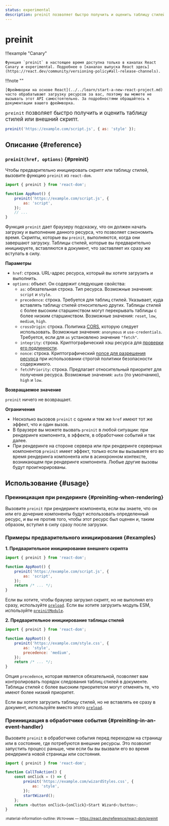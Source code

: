 ```yaml
---
status: experimental
description: preinit позволяет быстро получить и оценить таблицу стилей или внешний скрипт
---
```


# preinit

!!!example "Canary"

    Функция `preinit` в настоящее время доступна только в каналах React Canary и experimental. Подробнее о [каналах выпуска React здесь](https://react.dev/community/versioning-policy#all-release-channels).

!!!note ""

    [Фреймворки на основе React](../../learn/start-a-new-react-project.md) часто обрабатывают загрузку ресурсов за вас, поэтому вы можете не вызывать этот API самостоятельно. За подробностями обращайтесь к документации вашего фреймворка.

<big>`preinit` позволяет быстро получить и оценить таблицу стилей или внешний скрипт.</big>

```js
preinit('https://example.com/script.js', { as: 'style' });
```

## Описание {#reference}

### `preinit(href, options)` {#preinit}

Чтобы предварительно инициировать скрипт или таблицу стилей, вызовите функцию `preinit` из `react-dom`.

```js
import { preinit } from 'react-dom';

function AppRoot() {
    preinit('https://example.com/script.js', {
        as: 'script',
    });
    // ...
}
```

Функция `preinit` дает браузеру подсказку, что он должен начать загрузку и выполнение данного ресурса, что позволяет сэкономить время. Скрипты, которые вы `preinit`, выполняются, когда они завершают загрузку. Таблицы стилей, которые вы предварительно инициируете, вставляются в документ, что заставляет их сразу же вступать в силу.

**Параметры**

-   `href`: строка. URL-адрес ресурса, который вы хотите загрузить и выполнить.
-   `options`: объект. Он содержит следующие свойства:
    -   `as`: обязательная строка. Тип ресурса. Возможные значения: `script` и `style`.
    -   `precedence`: строка. Требуется для таблиц стилей. Указывает, куда вставлять таблицу стилей относительно других. Таблицы стилей с более высоким старшинством могут перекрывать таблицы с более низким старшинством. Возможные значения: `reset`, `low`, `medium`, `high`.
    -   `crossOrigin`: строка. Политика [CORS](https://developer.mozilla.org/en-US/docs/Web/HTML/Attributes/crossorigin), которую следует использовать. Возможные значения: `anonymous` и `use-credentials`. Требуется, если для `as` установлено значение `"fetch"`.
    -   `integrity`: строка. Криптографический хэш ресурса для [проверки его подлинности](https://developer.mozilla.org/en-US/docs/Web/Security/Subresource_Integrity).
    -   `nonce`: строка. Криптографический [nonce для разрешения ресурса](https://developer.mozilla.org/en-US/docs/Web/HTML/Global_attributes/nonce) при использовании строгой политики безопасности содержимого.
    -   `fetchPriority`: строка. Предлагает относительный приоритет для получения ресурса. Возможные значения: `auto` (по умолчанию), `high` и `low`.

**Возвращаемое значение**

`preinit` ничего не возвращает.

**Ограничения**

-   Несколько вызовов `preinit` с одним и тем же `href` имеют тот же эффект, что и один вызов.
-   В браузере вы можете вызвать `preinit` в любой ситуации: при рендеринге компонента, в эффекте, в обработчике событий и так далее.
-   При рендеринге на стороне сервера или при рендеринге серверных компонентов `preinit` имеет эффект, только если вы вызываете его во время рендеринга компонента или в асинхронном контексте, возникающем при рендеринге компонента. Любые другие вызовы будут проигнорированы.

## Использование {#usage}

### Преинициация при рендеринге {#preiniting-when-rendering}

Вызовите `preinit` при рендеринге компонента, если вы знаете, что он или его дочерние компоненты будут использовать определенный ресурс, и вы не против того, чтобы этот ресурс был оценен и, таким образом, вступил в силу сразу после загрузки.

### Примеры предварительного инициирования {#examples}

**1. Предварительное инициирование внешнего скрипта**

```js
import { preinit } from 'react-dom';

function AppRoot() {
    preinit('https://example.com/script.js', {
        as: 'script',
    });
    return /* ... */;
}
```

Если вы хотите, чтобы браузер загрузил скрипт, но не выполнял его сразу, используйте [`preload`](./preload.md). Если вы хотите загрузить модуль ESM, используйте [`preinitModule`](./preinitModule.md).

**2. Предварительное инициирование таблицы стилей**

```js
import { preinit } from 'react-dom';

function AppRoot() {
    preinit('https://example.com/style.css', {
        as: 'style',
        precedence: 'medium',
    });
    return /* ... */;
}
```

Опция `precedence`, которая является обязательной, позволяет вам контролировать порядок следования таблиц стилей в документе. Таблицы стилей с более высоким приоритетом могут отменять те, что имеют более низкий приоритет.

Если вы хотите загрузить таблицу стилей, но не вставлять ее сразу в документ, используйте вместо этого [`preload`](./preload.md).

### Преинициация в обработчике события {#preiniting-in-an-event-handler}

Вызовите `preinit` в обработчике события перед переходом на страницу или в состояние, где потребуются внешние ресурсы. Это позволит запустить процесс раньше, чем если бы вы вызвали его во время рендеринга новой страницы или состояния.

```js
import { preinit } from 'react-dom';

function CallToAction() {
    const onClick = () => {
        preinit('https://example.com/wizardStyles.css', {
            as: 'style',
        });
        startWizard();
    };
    return <button onClick={onClick}>Start Wizard</button>;
}
```

<small>:material-information-outline: Источник &mdash; <https://react.dev/reference/react-dom/preinit></small>
